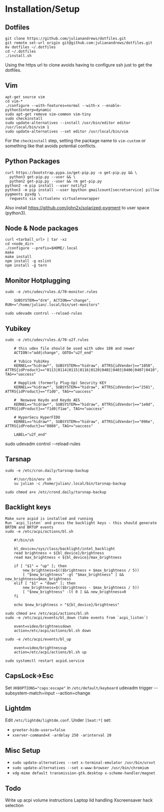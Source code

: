Installation/Setup
========================

Dotfiles
--------

    git clone https://github.com/julianandrews/dotfiles.git
    git remote set-url origin git@github.com:julianandrews/dotfiles.git
    mv dotfiles ~/.dotfiles
    cd ~/.dotfiles
    ./install.sh

Using the https url to clone avoids having to configure ssh just to get the
dotfiles.

Vim
---

    apt-get source vim
    cd vim-*
    ./configure --with-features=normal --with-x --enable-python3interp=dynamic
    sudo apt-get remove vim-common vim-tiny
    sudo checkinstall
    sudo update-alternatives --install /usr/bin/editor editor /usr/local/bin/vim 1
    sudo update-alternatives --set editor /usr/local/bin/vim

For the `checkinstall` step, setting the package name to `vim-custom` or
something like that avoids potential conflicts.

Python Packages
---------------

    curl https://bootstrap.pypa.io/get-pip.py -o get-pip.py && \
      python3 get-pip.py --user && \
      python2 get-pip.py --user && rm get-pip.py
    python2 -m pip install --user notify2
    python3 -m pip install --user bpython gmailcount[secretservice] pillow pygments pyxdg \
      requests six virtualenv virtualenvwrapper

Also install https://github.com/john2x/solarized-pygment to user space (python3).

Node & Node packages
--------------------

    curl <tarball_url> | tar -xz
    cd <node_dir>
    ./configure --prefix=$HOME/.local
    make
    make install
    npm install -g eslint
    npm install -g tern

Monitor Hotplugging
-------------------

    sudo -e /etc/udev/rules.d/70-monitor.rules

        SUBSYSTEM=="drm", ACTION=="change", RUN+="/home/julian/.local/bin/set-monitors"

    sudo udevadm control --reload-rules

Yubikey
-------

    sudo -e /etc/udev/rules.d/70-u2f.rules

        # this udev file should be used with udev 188 and newer
        ACTION!="add|change", GOTO="u2f_end"

        # Yubico YubiKey
        KERNEL=="hidraw*", SUBSYSTEM=="hidraw", ATTRS{idVendor}=="1050", ATTRS{idProduct}=="0113|0114|0115|0116|0120|0402|0403|0406|0407|0410", TAG+="uaccess"

        # Happlink (formerly Plug-Up) Security KEY
        KERNEL=="hidraw*", SUBSYSTEM=="hidraw", ATTRS{idVendor}=="2581", ATTRS{idProduct}=="f1d0", TAG+="uaccess"

        #  Neowave Keydo and Keydo AES
        KERNEL=="hidraw*", SUBSYSTEM=="hidraw", ATTRS{idVendor}=="1e0d", ATTRS{idProduct}=="f1d0|f1ae", TAG+="uaccess"

        # HyperSecu HyperFIDO
        KERNEL=="hidraw*", SUBSYSTEM=="hidraw", ATTRS{idVendor}=="096e", ATTRS{idProduct}=="0880", TAG+="uaccess"

        LABEL="u2f_end"

  sudo udevadm control --reload-rules

Tarsnap
-------

    sudo -e /etc/cron.daily/tarsnap-backup

        #!/usr/bin/env sh
        su julian -c /home/julian/.local/bin/tarsnap-backup

    sudo chmod a+x /etc/crond.daily/tarsnap-backup

Backlight keys
--------------

    Make sure acpid is installed and running
    Run `acpi_listen` and press the backlight keys - this should generate BRTDN and BRTUP events
    sudo -e /etc/acpi/actions/bl.sh

        #!/bin/sh

        bl_device=/sys/class/backlight/intel_backlight
        read brightness < ${bl_device}/brightness
        read max_brightness < ${bl_device}/max_brightness

        if [ "$1" = "up" ]; then
            new_brightness=$(($brightness + $max_brightness / 5))
            [ "$new_brightness" -gt "$max_brightness" ] && new_brightness=$max_brightness
        elif [ "$1" = "down" ]; then
            new_brightness=$(($brightness - $max_brightness / 5))
            [ "$new_brightness" -lt 0 ] && new_brightness=0
        fi

        echo $new_brightness > "${bl_device}/brightness"

    sudo chmod a+x /etc/acpi/actions/bl.sh
    sudo -e /etc/acpi/events/bl_down (take events from `acpi_listen`)

        event=video/brightnessdown
        action=/etc/acpi/actions/bl.sh down

    sudo -e /etc/acpi/events/bl_up

        event=video/brightnessup
        action=/etc/acpi/actions/bl.sh up

    sudo systemctl restart acpid.service

CapsLock->Esc
-------------

Set `XKBOPTIONS="caps:escape"` in `/etc/default/keyboard`
udevadm trigger --subsystem-match=input --action=change

Lightdm
-------
Edit `/etc/lightdm/lightdm.conf`. Under `[Seat:*]` set:

* `greeter-hide-users=false`
* `xserver-command=X -ardelay 250 -arinterval 20`

Misc Setup
----------
* `sudo update-alternatives --set x-terminal-emulator /usr/bin/urxvt`
* `sudo update-alternatives --set x-www-browser /usr/bin/chromium`
* `xdg-mime default transmission-gtk.desktop x-scheme-handler/magnet`

Todo
----
Write up acpi volume instructions
Laptop lid handling
Xscreensaver hack selection
